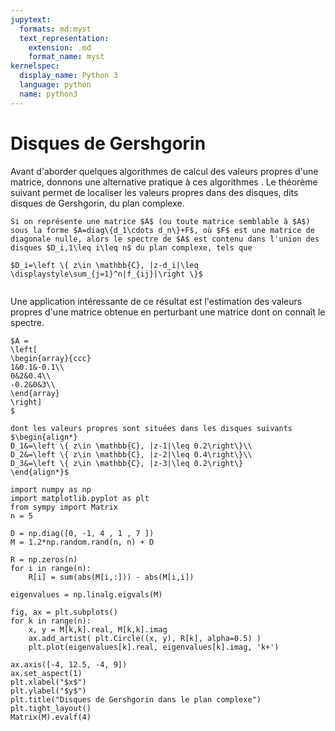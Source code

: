 ```yaml
---
jupytext:
  formats: md:myst
  text_representation:
    extension: .md
    format_name: myst
kernelspec:
  display_name: Python 3
  language: python
  name: python3
---
```

# Disques de Gershgorin

Avant d'aborder quelques algorithmes de calcul des valeurs propres d'une matrice, donnons une alternative pratique à ces algorithmes . Le théorème suivant  permet de localiser les valeurs propres dans des disques, dits disques de Gershgorin, du plan complexe.

```{prf:theorem} Théorème de Gershgorin
Si on représente une matrice $A$ (ou toute matrice semblable à $A$) sous la forme $A=diag\{d_1\cdots d_n\}+F$, où $F$ est une matrice de diagonale nulle, alors le spectre de $A$ est contenu dans l'union des disques $D_i,1\leq i\leq n$ du plan complexe, tels que 

$D_i=\left \{ z\in \mathbb{C}, |z-d_i|\leq \displaystyle\sum_{j=1}^n|f_{ij}|\right \}$
```

```{index} Gershgorin;théorème
```

Une application intéressante de ce résultat est l'estimation des valeurs propres d'une matrice obtenue en perturbant une matrice dont on connaît le spectre.


```{prf:example}
$A =
\left[
\begin{array}{ccc}
1&0.1&-0.1\\
0&2&0.4\\
-0.2&0&3\\
\end{array}
\right]
$

dont les valeurs propres sont situées dans les disques suivants
$\begin{align*}
D_1&=\left \{ z\in \mathbb{C}, |z-1|\leq 0.2\right\}\\
D_2&=\left \{ z\in \mathbb{C}, |z-2|\leq 0.4\right\}\\
D_3&=\left \{ z\in \mathbb{C}, |z-3|\leq 0.2\right\}
\end{align*}$
```

```{code-cell} ipython3
import numpy as np
import matplotlib.pyplot as plt
from sympy import Matrix
n = 5 

D = np.diag([0, -1, 4 , 1 , 7 ])
M = 1.2*np.random.rand(n, n) + D

R = np.zeros(n) 
for i in range(n):
    R[i] = sum(abs(M[i,:])) - abs(M[i,i])

eigenvalues = np.linalg.eigvals(M)

fig, ax = plt.subplots()
for k in range(n):
    x, y = M[k,k].real, M[k,k].imag
    ax.add_artist( plt.Circle((x, y), R[k], alpha=0.5) )
    plt.plot(eigenvalues[k].real, eigenvalues[k].imag, 'k+')

ax.axis([-4, 12.5, -4, 9])
ax.set_aspect(1)    
plt.xlabel("$x$")
plt.ylabel("$y$")
plt.title("Disques de Gershgorin dans le plan complexe")
plt.tight_layout()
Matrix(M).evalf(4)
```

